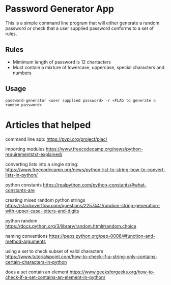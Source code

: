 Password Generator App
======================

This is a simple command line program that will either generate a random password or
check that a user supplied password conforms to a set of rules.


Rules
-----

* Mimimum length of password is 12 chartacters
* Must contain a mixture of lowercase, uppercase, special characters and numbers


Usage
-----

```
password-generator <user supplied password> -r <FLAG to generate a random password>
```


Articles that helped
====================

command line app:
https://pypi.org/project/plac/

importing modules
https://www.freecodecamp.org/news/python-requirementstxt-explained/

converting lists into a single string:
https://www.freecodecamp.org/news/python-list-to-string-how-to-convert-lists-in-python/

python constants
https://realpython.com/python-constants/#what-constants-are

creating mixed random python strings
https://stackoverflow.com/questions/2257441/random-string-generation-with-upper-case-letters-and-digits

python random
https://docs.python.org/3/library/random.html#random.choice

naming conventions
https://peps.python.org/pep-0008/#function-and-method-arguments

using a set to check subset of valid characters
https://www.tutorialspoint.com/how-to-check-if-a-string-only-contains-certain-characters-in-python

does a set contain an element
https://www.geeksforgeeks.org/how-to-check-if-a-set-contains-an-element-in-python/

